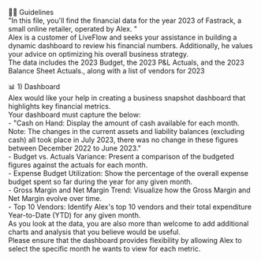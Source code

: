 🐕‍🦺	Guidelines														
	"In this file, you'll find the financial data for the year 2023 of Fastrack, a small online retailer, operated by Alex. 
"														
	Alex is a customer of LiveFlow and seeks your assistance in building a dynamic dashboard to review his financial numbers. Additionally, he values your advice on optimizing his overall business strategy.														
	The data includes the 2023 Budget, the 2023 P&L Actuals, and the 2023 Balance Sheet Actuals., along with a list of vendors for 2023														
															
📊	1) Dashboard														
	Alex would like your help in creating a business snapshot dashboard that highlights key financial metrics.  														
	Your dashboard must capture the below:														
	-	"Cash on Hand: Display the amount of cash available for each month. 
Note: The changes in the current assets and liability balances (excluding cash) all took place in July 2023, there was no change in these figures between December 2022 to June 2023."													
	-	Budget vs. Actuals Variance: Present a comparison of the budgeted figures against the actuals for each month.													
	-	Expense Budget Utilization: Show the percentage of the overall expense budget spent so far during the year for any given month.													
	-	Gross Margin and Net Margin Trend: Visualize how the Gross Margin and Net Margin evolve over time.													
	-	Top 10 Vendors: Identify Alex's top 10 vendors and their total expenditure Year-to-Date (YTD) for any given month.													
	As you look at the data, you are also more than welcome to add additional charts and analysis that you believe would be useful.														
	Please ensure that the dashboard provides flexibility by allowing Alex to select the specific month he wants to view for each metric.														

